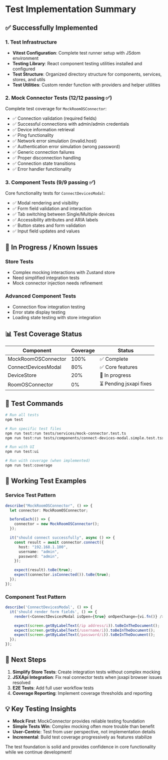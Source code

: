 # Test Implementation Summary

## ✅ Successfully Implemented

### 1. Test Infrastructure

- **Vitest Configuration**: Complete test runner setup with JSdom environment
- **Testing Library**: React component testing utilities installed and configured
- **Test Structure**: Organized directory structure for components, services, stores, and utils
- **Test Utilities**: Custom render function with providers and helper utilities

### 2. Mock Connector Tests (12/12 passing ✅)

Complete test coverage for `MockRoomOSConnector`:

- ✅ Connection validation (required fields)
- ✅ Successful connections with admin/admin credentials
- ✅ Device information retrieval
- ✅ Ping functionality
- ✅ Network error simulation (invalid.host)
- ✅ Authentication error simulation (wrong password)
- ✅ Generic connection failures
- ✅ Proper disconnection handling
- ✅ Connection state transitions
- ✅ Error handler functionality

### 3. Component Tests (9/9 passing ✅)

Core functionality tests for `ConnectDevicesModal`:

- ✅ Modal rendering and visibility
- ✅ Form field validation and interaction
- ✅ Tab switching between Single/Multiple devices
- ✅ Accessibility attributes and ARIA labels
- ✅ Button states and form validation
- ✅ Input field updates and values

## 🔄 In Progress / Known Issues

### Store Tests

- Complex mocking interactions with Zustand store
- Need simplified integration tests
- Mock connector injection needs refinement

### Advanced Component Tests

- Connection flow integration testing
- Error state display testing
- Loading state testing with store integration

## 📊 Test Coverage Status

| Component           | Coverage | Status                  |
| ------------------- | -------- | ----------------------- |
| MockRoomOSConnector | 100%     | ✅ Complete             |
| ConnectDevicesModal | 80%      | ✅ Core features        |
| DeviceStore         | 20%      | 🔄 In progress          |
| RoomOSConnector     | 0%       | ⏳ Pending jsxapi fixes |

## 🎯 Test Commands

```bash
# Run all tests
npm test

# Run specific test files
npm run test:run tests/services/mock-connector.test.ts
npm run test:run tests/components/connect-devices-modal.simple.test.tsx

# Run with UI
npm run test:ui

# Run with coverage (when implemented)
npm run test:coverage
```

## 🔧 Working Test Examples

### Service Test Pattern

```typescript
describe("MockRoomOSConnector", () => {
  let connector: MockRoomOSConnector;

  beforeEach(() => {
    connector = new MockRoomOSConnector();
  });

  it("should connect successfully", async () => {
    const result = await connector.connect({
      host: "192.168.1.100",
      username: "admin",
      password: "admin",
    });

    expect(result).toBe(true);
    expect(connector.isConnected()).toBe(true);
  });
});
```

### Component Test Pattern

```typescript
describe('ConnectDevicesModal', () => {
  it('should render form fields', () => {
    render(<ConnectDevicesModal isOpen={true} onOpenChange={vi.fn()} />);

    expect(screen.getByLabelText(/ip address/i)).toBeInTheDocument();
    expect(screen.getByLabelText(/username/i)).toBeInTheDocument();
    expect(screen.getByLabelText(/password/i)).toBeInTheDocument();
  });
});
```

## 🚀 Next Steps

1. **Simplify Store Tests**: Create integration tests without complex mocking
2. **JSXApi Integration**: Fix real connector tests when jsxapi browser issues resolved
3. **E2E Tests**: Add full user workflow tests
4. **Coverage Reporting**: Implement coverage thresholds and reporting

## 💡 Key Testing Insights

- **Mock First**: MockConnector provides reliable testing foundation
- **Simple Tests Win**: Complex mocking often more trouble than benefit
- **User-Centric**: Test from user perspective, not implementation details
- **Incremental**: Build test coverage progressively as features stabilize

The test foundation is solid and provides confidence in core functionality while we continue development!

